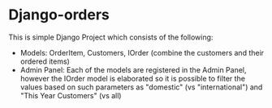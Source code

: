 # Django-orders

This is simple Django Project which consists of the following:
- Models: OrderItem, Customers, IOrder (combine the customers and their ordered items)
- Admin Panel: Each of the models are registered in the Admin Panel, however the IOrder model is elaborated so it is possible to filter the values based on such parameters as "domestic" (vs "international") and "This Year Customers" (vs all)
